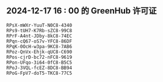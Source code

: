 ## 2024-12-17 16 : 00 的 GreenHub 许可证
```
RPsX-mWXr-YuuT-N0C8-4340
RPs9-tUH7-K7Rb-sZC8-99C8
RPrF-A4nt-JDby-8kC8-74EC
RPqn-cQ67-oS7v-YFC8-86DF
RPqK-0OcH-w3pa-9KC8-7AB6
RPoz-QnVx-Ehjk-qUC8-C690
RPos-cjrD-bc72-nFC8-9619
RPon-UFqo-3i64-0fC8-B5C5
RPoJ-3VQL-fcEZ-8DC8-BB94
RPoG-FpV7-doT5-TKC8-77C5
```
